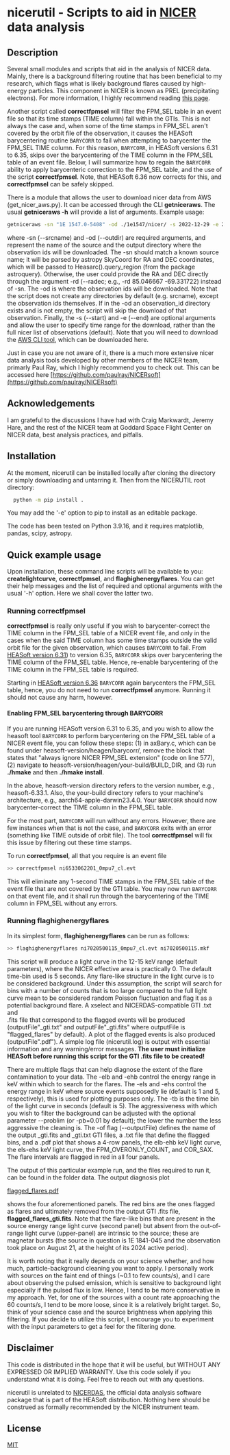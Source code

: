 # nicerutil - Scripts to aid in [NICER](https://heasarc.gsfc.nasa.gov/docs/nicer/) data analysis

## Description

Several small modules and scripts that aid in the analysis of NICER data. Mainly, there is a 
background filtering routine that has been beneficial to my research, which flags what is likely 
background flares caused by high-energy particles. This component in NICER is known as PREL 
(precipitating electrons). For more information, I highly recommend reading 
[this page](https://heasarc.gsfc.nasa.gov/docs/nicer/analysis_threads/flares/).

Another script called **correctfpmsel** will filter the FPM_SEL table in an event file so that its 
time stamps (TIME column) fall within the GTIs. This is not always the case and, when some of the 
time stamps in FPM_SEL aren't covered by the orbit file of the observation, it causes the HEASoft 
barycentering routine ```BARYCORR``` to fail when attempting to barycenter the FPM_SEL TIME column. For 
this reason, ```BARYCORR```, in HEASoft versions 6.31 to 6.35, skips over the barycentering of the TIME column in 
the FPM_SEL table of an event file. Below, I will summarize how to regain the ```BARYCORR``` ability to 
apply barycenteric correction to the FPM_SEL table, and the use of the
script **correctfpmsel**. Note, that HEASoft 6.36 now corrects for this, and **correctfpmsel** can be safely skipped.  

There is a module that allows the user to download nicer data from AWS (get_nicer_aws.py). It 
can be accessed through the CLI **getniceraws**. The usual **getniceraws -h** will provide a list 
of arguments. Example usage:

```bash
getniceraws -sn "1E 1547.0-5408" -od ./1e1547/nicer/ -s 2022-12-29 -e 2023-07-25
```

where -sn (--srcname) and -od (--outdir) are required arguments, and represent the name of the source and the output
directory where the observation ids will be downloaded. The -sn should match a known source name; it will be parsed by
astropy SkyCoord for RA and DEC coordinates, which will be passed to Heasarc().query_region (from the package 
astroquery). Otherwise, the user could provide the RA and DEC directly through the argument -rd (--radec; 
e.g., -rd 85.046667 -69.331722) instead of -sn. The -od is where the observation ids will be downloaded. Note that the 
script does not create any directories by default (e.g. srcname), except the observation ids themselves. If in the -od 
an observation_id directory exists and is not empty, the script will skip the download of that observation. Finally, 
the -s (--start) and -e (--end) are optional arguments and allow the user to specify time range for the download, 
rather than the full nicer list of observations (default). Note that you will need to download the [AWS CLI 
tool](https://docs.aws.amazon.com/cli/latest/userguide/getting-started-install.html), which can be downloaded here. 



Just in case you are not aware of it, there is a much more extensive
nicer data analysis tools developed by other members of the NICER
team, primarly Paul Ray, which I highly recommend you to check
out. This can be accessed here [https://github.com/paulray/NICERsoft](https://github.com/paulray/NICERsoft)

## Acknowledgements

I am grateful to the discussions I have had with Craig Markwardt, Jeremy Hare, and the rest of the 
NICER team at Goddard Space Flight Center on NICER data, best analysis practices, and pitfalls.

## Installation

At the moment, nicerutil can be installed locally after cloning the directory or simply downloading 
and untarring it. Then from the NICERUTIL root directory:

```bash
  python -m pip install .
```

You may add the '-e' option to pip to install as an editable package.

The code has been tested on Python 3.9.16, and it requires matplotlib, pandas, scipy, astropy.

## Quick example usage

Upon installation, these command line scripts will be available to you: **createlightcurve**, 
**correctfpmsel**, and **flaghighenergyflares**. You can get their help messages and the list 
of required and optional arguments with the usual '-h' option. Here we shall cover the latter two. 

### Running correctfpmsel

**correctfpmsel** is really only useful if you wish to barycenter-correct the TIME column in the 
FPM_SEL table of a NICER event file, and only in the cases when the said TIME column has some time 
stamps outside the valid orbit file for the given observation, which causes ```BARYCORR``` to fail.
From [HEASoft version 6.31](https://heasarc.gsfc.nasa.gov/FTP/software/ftools/release/archive/Release_Notes_6.31)) 
to version 6.35,  ```BARYCORR``` skips over barycentering the TIME column of the FPM_SEL table. Hence, re-enable 
barycentering of the TIME column in the FPM_SEL table is required.

Starting in [HEASoft version 6.36](https://heasarc.gsfc.nasa.gov/docs/software/lheasoft/release_notes/RelNotes_6.36.0.html)
```BARYCORR``` again barycenters the FPM_SEL table, hence, you do not need to run **correctfpmsel** anymore. Running it
should not cause any harm, however.

#### Enabling FPM_SEL barycentering through BARYCORR

If you are running HEASoft version 6.31 to 6.35, and you wish to allow the heasoft tool ```BARYCORR``` 
to perform barycentering on the FPM_SEL table of a NICER event file, you can follow these steps: 
(1) in axBary.c, which can be found under heasoft-version/heagen/barycorr/, remove the block that states 
that "always ignore NICER FPM_SEL extension" (code on line 577), 
(2) navigate to heasoft-version/heagen/your-build/BUILD_DIR, and (3) run **./hmake** and then **./hmake install**.

In the above, heasoft-version directory refers to the version number, e.g., heasoft-6.33.1. Also, 
the your-build directory refers to your machine's architecture, e.g., aarch64-apple-darwin23.4.0. 
Your ```BARYCORR``` should now barycenter-correct the TIME column in the FPM_SEL table.

For the most part, ```BARYCORR``` will run without any errors. However, there are few instances when 
that is not the case, and ```BARYCORR``` exits with an error (something like TIME outside of orbit file).
The tool **correctfpmsel** will fix this issue by filtering out these time stamps.


To run **correctfpmsel**, all that you require is an event file

```bash
>> correctfpmsel ni6533062201_0mpu7_cl.evt
```

This will eliminate any 1-second TIME stamps in the FPM_SEL table of the event file that are not 
covered by the GTI table. You may now run ```BARYCORR``` on that event file, and it shall run through 
the barycentering of the TIME column in FPM_SEL without any errors.

### Running **flaghighenergyflares** 

In its simplest form, **flaghighenergyflares** can be run as follows: 

```bash
>> flaghighenergyflares ni7020500115_0mpu7_cl.evt ni7020500115.mkf
```

This script will produce a light curve in the 12-15 keV range (default parameters), 
where the NICER effective area is practically 0. The default time-bin used is 5 seconds. 
Any flare-like structure in the light curve is to be considered background. Under this 
assumption, the script will search for bins with a number of counts that is too large 
compared to the full light curve mean to be considered random Poisson fluctuation and 
flag it as a potential background flare. A xselect and NICERDAS-compatible GTI .txt and  
.fits file that correspond to the flagged events will be produced (outputFile"_gti.txt" and 
outputFile"_gti.fits" where outputFile is "flagged_flares" by default). A plot of the flagged 
events is also produced (outputFile".pdf"). A simple log file (nicerutil.log) is output with
essential information and any warning/error messages. **The user must initialize HEASoft 
before running this script for the GTI .fits file to be created!**

There are multiple flags that can help diagnose the extent of the flare contamination 
to your data. The -elb and -ehb control the energy range in keV within which to search 
for the flares. The -els and -ehs control the energy range in keV where source events 
supposedly lie (default is 1 and 5, respectively), this is used for plotting purposes 
only. The -tb is the time bin of the light curve in seconds (default is 5). The 
aggressiveness with which you wish to filter the background can be adjusted with the 
optional parameter --problim (or -pb=0.01 by default); the lower the number the less 
aggressive the cleaning is. The -of flag (--outputFile) defines the name of the output 
_gti.fits and _gti.txt GTI files, a .txt file that define the flagged bins, and a .pdf 
plot that shows a 4-row panels, the elb-ehb keV light curve, the els-ehs keV light curve, 
the FPM_OVERONLY_COUNT, and COR_SAX. The flare intervals are flagged in red in all four 
panels. 

The output of this particular example run, and the files required to run it,
can be found in the folder data. The output diagnosis plot

[flagged_flares.pdf](data%2Fflagged_flares.pdf)

shows the four aforementioned panels. The red bins are the ones flagged as flares and 
ultimately removed from the output GTI .fits file, **flagged_flares_gti.fits**. Note that 
the flare-like bins that are present in the source energy range light curve (second panel)
but absent from the out-of-range light curve (upper-panel) are intrinsic to the source; 
these are magnetar bursts (the source in question is 1E 1841-045 and the observation took 
place on August 21, at the height of its 2024 active period). 

It is worth noting that it really depends on your science whether, and how much, 
particle-background cleaning you want to apply. I personally work with sources on the 
faint end of things (~0.1 to few counts/s), and I care about observing the pulsed emission, 
which is sensitive to background light especially if the pulsed flux is low. Hence, I tend 
to be more conservative in my approach. Yet, for one of the sources with a count rate 
approaching the 60 counts/s, I tend to be more loose, since it is a relatively bright 
target. So, think of your science case and the source brightness when applying this 
filtering. If you decide to utilize this script, I encourage you to experiment with the 
input parameters to get a feel for the filtering done.

## Disclaimer

This code is distributed in the hope that it will be useful, but WITHOUT ANY EXPRESSED OR 
IMPLIED WARRANTY. Use this code solely if you understand what it is doing. Feel free to 
reach out with any questions.

nicerutil is unrelated to [NICERDAS](https://heasarc.gsfc.nasa.gov/docs/nicer/nicer_analysis.html), the 
official data analysis software package that is part of the HEASoft distribution. Nothing 
here should be construed as formally recommended by the NICER instrument team.

## License

[MIT](https://choosealicense.com/licenses/mit/)
